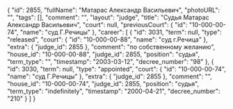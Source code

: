 {
    "id": 2855,
    "fullName": "Матарас Александр Васильевич",
    "photoURL": "",
    "tags": [],
    "comment": "",
    "layout": "judge",
    "title": "Судья Матарас Александр Васильевич",
    "court": null,
    "previousCourt": {
        "id": "10-000-00-74",
        "name": "суд Г.Речицы"
    },
    "career": [
        {
            "id": 3031,
            "term": null,
            "type": "released",
            "court": {
                "id": "10-000-00-88",
                "name": "суд г.Речица"
            },
            "extra": {
                "judge_id": 2855
            },
            "comment": "по собственному желанию",
            "house_id": "10-000-00-88",
            "judge_id": 2855,
            "position": "судья",
            "term_type": "",
            "timestamp": "2003-03-12",
            "decree_number": "98"
        },
        {
            "id": 3030,
            "term": null,
            "type": "appointed",
            "court": {
                "id": "10-000-00-74",
                "name": "суд Г.Речицы"
            },
            "extra": {
                "judge_id": 2855
            },
            "comment": "",
            "house_id": "10-000-00-74",
            "judge_id": 2855,
            "position": "судья",
            "term_type": "indefinitely",
            "timestamp": "2000-04-21",
            "decree_number": "210"
        }
    ]
}